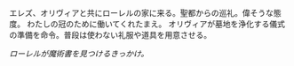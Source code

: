 エレズ、オリヴィアと共にローレルの家に来る。聖都からの巡礼。偉そうな態度。
わたしの冠のために働いてくれたまえ。
オリヴィアが墓地を浄化する儀式の準備を命令。普段は使わない礼服や道具を用意させる。

*ローレルが魔術書を見つけるきっかけ。*